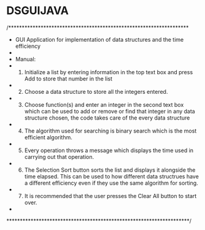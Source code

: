 # DSGUIJAVA
/*******************************************************************
* GUI Application for implementation of data structures and the time efficiency
* 
* Manual:
* 1. Initialize a list by entering information in the top text box and press Add to store that number in the list
* 2. Choose a data structure to store all the integers entered.
* 3. Choose function(s) and enter an integer in the second text box which can be used to add or remove or find that integer in any data structure chosen, the code takes care of the every data structure  
* 4. The algorithm used for searching is binary search which is the most efficient algorithm.
* 5. Every operation throws a message which displays the time used in carrying out that operation. 
* 6. The Selection Sort button sorts the list and displays it alongside the time elapsed. This can be used to how different data structrues have a different efficiency even if they use the same algorithm for sorting. 
* 7. It is recommended that the user presses the Clear All button to start over.
*
********************************************************************/
